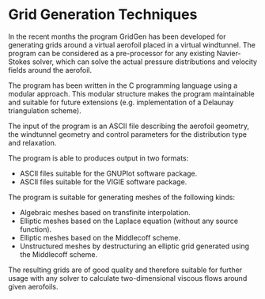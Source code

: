 # Grid Generation Techniques

In the recent months the program GridGen has been developed for generating grids around a virtual aerofoil placed in a virtual windtunnel. The program can be considered as a pre-processor for any existing Navier-Stokes solver, which can solve the actual pressure distributions and velocity fields around the aerofoil.

The program has been written in the C programming language using a modular approach. This modular structure makes the program maintainable and suitable for future extensions (e.g. implementation of a Delaunay triangulation scheme).

The input of the program is an ASCII file describing the aerofoil geometry, the windtunnel geometry and control parameters for the distribution type and relaxation.

The program is able to produces output in two formats:
* ASCII files suitable for the GNUPlot software package.
* ASCII files suitable for the VIGIE software package.

The program is suitable for generating meshes of the following kinds:
* Algebraic meshes based on transfinite interpolation.
* Elliptic meshes based on the Laplace equation (without any source function).
* Elliptic meshes based on the Middlecoff scheme.
* Unstructured meshes by destructuring an elliptic grid generated using the Middlecoff scheme.

The resulting grids are of good quality and therefore suitable for further usage with any solver to calculate two-dimensional viscous flows around given aerofoils.
